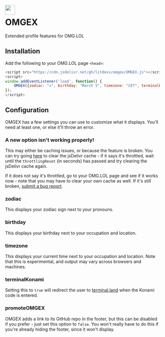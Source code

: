 <image src=".github/OMGEX.png" width="32" align="left" style="margin-right: 0.5em">

# OMGEX

Extended profile features for OMG.LOL

## Installation

Add the following to your OMG.LOL page `<head>`:

```js
<script src="https://cdn.jsdelivr.net/gh/litdevs/omgex/OMGEX.js"></script>
<script>
window.addEventListener('load', function() {
    OMGEX({zodiac: "♓", birthday: "March 5", timezone: "CET", terminalKonami: true});
});
</script>
```

## Configuration

OMGEX has a few settings you can use to customize what it displays. You'll need at least one, or else it'll throw an error.

### A new option isn't working properly!

This may either be caching issues, or because the feature is broken. You can try going [here](https://purge.jsdelivr.net/gh/litdevs/omgex/OMGEX.js) to clear the jsDelivr cache - if it says it's throttled, wait until the `throttlingReset` (in seconds) has passed and try clearing the jsDelivr cache again.

If it does not say it's throttled, go to your OMG.LOL page and see if it works now - note that you may have to clear your own cache as well. If it's still broken, [submit a bug report](https://github.com/LITdevs/OMGEX/issues/new).

### zodiac

This displays your zodiac sign next to your pronouns.

### birthday

This displays your birthday next to your occupation and location.

### timezone

This displays your current time next to your occupation and location. Note that this is experimental, and output may vary across browsers and machines.

### terminalKonami

Setting this to `true` will redirect the user to [terminal.land](https://terminal.land/) when the Konami code is entered.

### promoteOMGEX

OMGEX adds a link to its GitHub repo in the footer, but this can be disabled if you prefer - just set this option to `false`. You won't really have to do this if you're already hiding the footer, since it won't display.
